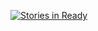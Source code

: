 [![Stories in Ready](https://badge.waffle.io/ianderse/clone_wars.png?label=ready&title=Ready)](https://waffle.io/ianderse/clone_wars)
